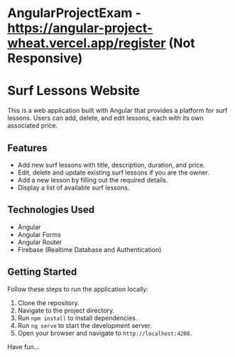 # AngularProjectExam - https://angular-project-wheat.vercel.app/register (Not Responsive)

# Surf Lessons Website

This is a web application built with Angular that provides a platform for surf lessons. Users can add, delete, and edit lessons, each with its own associated price.

## Features

- Add new surf lessons with title, description, duration, and price.
- Edit, delete and update existing surf lessons if you are the owner.
- Add a new lesson by filling out the required details.
- Display a list of available surf lessons.

## Technologies Used

- Angular
- Angular Forms
- Angular Router
- Firebase (Realtime Database and Authentication)
  

## Getting Started

Follow these steps to run the application locally:

1. Clone the repository.
2. Navigate to the project directory.
3. Run `npm install` to install dependencies.
4. Run `ng serve` to start the development server.
5. Open your browser and navigate to `http://localhost:4200`.

Have fun...
